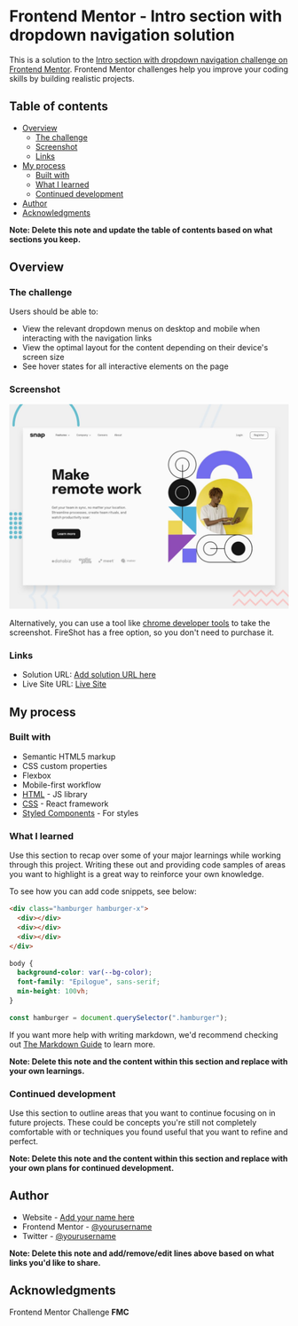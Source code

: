 # Frontend Mentor - Intro section with dropdown navigation solution

This is a solution to the [Intro section with dropdown navigation challenge on Frontend Mentor](https://www.frontendmentor.io/challenges/intro-section-with-dropdown-navigation-ryaPetHE5). Frontend Mentor challenges help you improve your coding skills by building realistic projects.

## Table of contents

- [Overview](#overview)
  - [The challenge](#the-challenge)
  - [Screenshot](#screenshot)
  - [Links](#links)
- [My process](#my-process)
  - [Built with](#built-with)
  - [What I learned](#what-i-learned)
  - [Continued development](#continued-development)
- [Author](#author)
- [Acknowledgments](#acknowledgments)

**Note: Delete this note and update the table of contents based on what sections you keep.**

## Overview

### The challenge

Users should be able to:

- View the relevant dropdown menus on desktop and mobile when interacting with the navigation links
- View the optimal layout for the content depending on their device's screen size
- See hover states for all interactive elements on the page

### Screenshot

![Design preview for the Intro section with dropdown navigation coding challenge](./design/desktop-preview.jpg)

Alternatively, you can use a tool like [chrome developer tools](https://developer.chrome.com/docs/devtools) to take the screenshot. FireShot has a free option, so you don't need to purchase it.

### Links

- Solution URL: [Add solution URL here](https://your-solution-url.com)
- Live Site URL: [Live Site](https://introsectiondropdown-v.netlify.app/)

## My process

### Built with

- Semantic HTML5 markup
- CSS custom properties
- Flexbox
- Mobile-first workflow
- [HTML](https://reactjs.org/) - JS library
- [CSS](https://nextjs.org/) - React framework
- [Styled Components](https://styled-components.com/) - For styles

### What I learned

Use this section to recap over some of your major learnings while working through this project. Writing these out and providing code samples of areas you want to highlight is a great way to reinforce your own knowledge.

To see how you can add code snippets, see below:

```html
<div class="hamburger hamburger-x">
  <div></div>
  <div></div>
  <div></div>
</div>
```

```css
body {
  background-color: var(--bg-color);
  font-family: "Epilogue", sans-serif;
  min-height: 100vh;
}
```

```js
const hamburger = document.querySelector(".hamburger");
```

If you want more help with writing markdown, we'd recommend checking out [The Markdown Guide](https://www.markdownguide.org/) to learn more.

**Note: Delete this note and the content within this section and replace with your own learnings.**

### Continued development

Use this section to outline areas that you want to continue focusing on in future projects. These could be concepts you're still not completely comfortable with or techniques you found useful that you want to refine and perfect.

**Note: Delete this note and the content within this section and replace with your own plans for continued development.**

## Author

- Website - [Add your name here](https://www.your-site.com)
- Frontend Mentor - [@yourusername](https://www.frontendmentor.io/profile/yourusername)
- Twitter - [@yourusername](https://www.twitter.com/yourusername)

**Note: Delete this note and add/remove/edit lines above based on what links you'd like to share.**

## Acknowledgments

Frontend Mentor Challenge **FMC**
